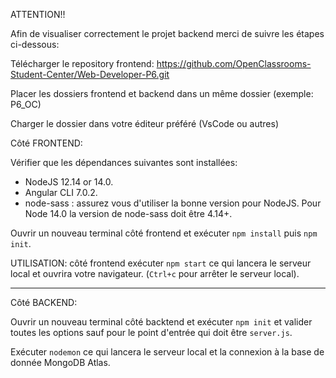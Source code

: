 ATTENTION!!

Afin de visualiser correctement le projet backend merci de suivre les étapes ci-dessous:

Télécharger le repository frontend: https://github.com/OpenClassrooms-Student-Center/Web-Developer-P6.git

Placer les dossiers frontend et backend dans un même dossier (exemple: P6_OC)

Charger le dossier dans votre éditeur préféré (VsCode ou autres)

Côté FRONTEND:

Vérifier que les dépendances suivantes sont installées:
- NodeJS 12.14 or 14.0.
- Angular CLI 7.0.2.
- node-sass : assurez vous d'utiliser la bonne version pour NodeJS. Pour Node 14.0 la version de node-sass doit être 4.14+.

Ouvrir un nouveau terminal côté frontend et exécuter `npm install` puis `npm init`.

UTILISATION:
côté frontend exécuter `npm start` ce qui lancera le serveur local et ouvrira votre navigateur. (`Ctrl+c` pour arrêter le serveur local).

-------------------------------------------------------

Côté BACKEND:

Ouvrir un nouveau terminal côté backtend et exécuter `npm init` et valider toutes les options sauf pour le point d'entrée qui doit être `server.js`.

Exécuter `nodemon` ce qui lancera le serveur local et la connexion à la base de donnée MongoDB Atlas.
